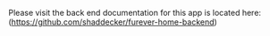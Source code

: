 
Please visit the back end documentation for this app is located here: (https://github.com/shaddecker/furever-home-backend)